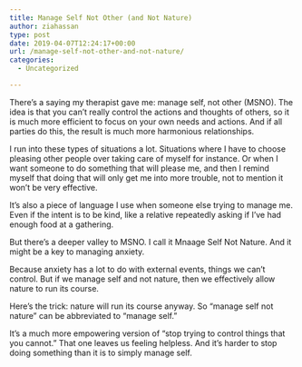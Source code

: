 ```yaml
---
title: Manage Self Not Other (and Not Nature)
author: ziahassan
type: post
date: 2019-04-07T12:24:17+00:00
url: /manage-self-not-other-and-not-nature/
categories:
  - Uncategorized

---
```

There&#8217;s a saying my therapist gave me: manage self, not other (MSNO). The idea is that you can&#8217;t really control the actions and thoughts of others, so it is much more efficient to focus on your own needs and actions. And if all parties do this, the result is much more harmonious relationships. 

I run into these types of situations a lot. Situations where I have to choose pleasing other people over taking care of myself for instance. Or when I want someone to do something that will please me, and then I remind myself that doing that will only get me into more trouble, not to mention it won&#8217;t be very effective. 

It&#8217;s also a piece of language I use when someone else trying to manage me. Even if the intent is to be kind, like a relative repeatedly asking if I&#8217;ve had enough food at a gathering. 

But there&#8217;s a deeper valley to MSNO. I call it Mnaage Self Not Nature. And it might be a key to managing anxiety. 

Because anxiety has a lot to do with external events, things we can&#8217;t control. But if we manage self and not nature, then we effectively allow nature to run its course. 

Here&#8217;s the trick: nature will run its course anyway. So “manage self not nature” can be abbreviated to “manage self.”

It&#8217;s a much more empowering version of “stop trying to control things that you cannot.” That one leaves us feeling helpless. And it&#8217;s harder to stop doing something than it is to simply manage self.